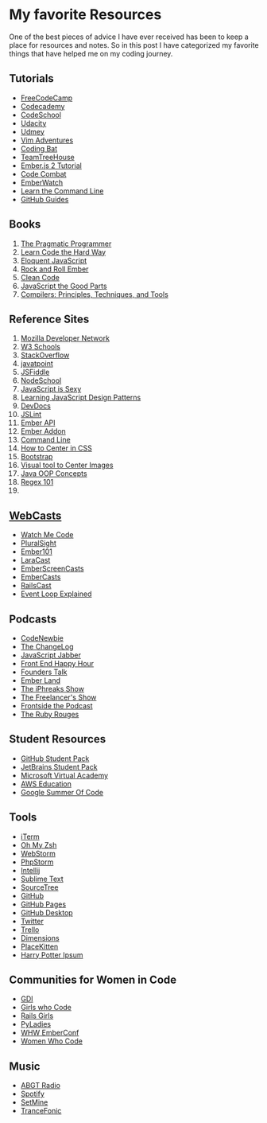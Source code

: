 <h1>My favorite Resources</h1>

<p>One of the best pieces of advice I have ever received has been to keep a place for resources and notes. So in this post I have categorized my favorite things that have helped me on my coding journey.
</p>


<h2>Tutorials</h2>
<ul>
    <li><a href="https://www.freecodecamp.com/" target="_blank"</i>FreeCodeCamp</a></li>
    <li><a href="https://www.codecademy.com/" target="_blank">Codecademy</a></li>
    <li><a href="https://www.codeschool.com/" target="_blank">CodeSchool</a></li>
    <li><a href="https://www.udacity.com/" target="_blank">Udacity</a></>
    <li><a href="https://www.udemy.com/" target="_blank">Udmey</a></li>
    <li><a href="http://vim-adventures.com/" target="_blank">Vim Adventures</a></li>
    <li><a href="http://codingbat.com/java" target="_blank">Coding Bat</a></li>
    <li><a href="https://teamtreehouse.com/" target="_blank">TeamTreeHouse</a></li>
    <li><a href="http://yoember.com/" target="_blank">Ember.js 2 Tutorial</a></li>
    <li><a href="https://codecombat.com/" target="_blank">Code Combat</a></li>
    <li><a href="http://emberwatch.com/" target="_blank">EmberWatch</a></li>
    <li><a href="https://www.codecademy.com/learn/learn-the-command-line" target="_blank">Learn the Command Line</a></>
    <li><a href="https://guides.github.com/" target="_blank">GitHub Guides</a></li>

</ul>
<h2>Books</h2>
<ol>
    <li><a href="https://pragprog.com/" target="_blank">The Pragmatic Programmer</a></li>
    <li><a href="http://learncodethehardway.org/" target="_blank">Learn Code the Hard Way</a></li>
    <li><a href="http://eloquentjavascript.net/" target="_blank">Eloquent JavaScript</a></li>
    <li><a href="http://balinterdi.com/rock-and-roll-with-emberjs/" target="_blank">Rock and Roll Ember</a></li>
    <li><a href="http://www.amazon.com/Clean-Code-Handbook-Software-Craftsmanship/dp/0132350882" target="_blank">Clean Code</a></li>
    <li><a href="http://shop.oreilly.com/product/9780596517748.do" target="_blank">JavaScript the Good Parts</a></li>
    <li><a href="https://github.com/chenruiao/ares/blob/master/books/Compilers%20Principles%20Techniques%20and%20Tools%20(2nd%20Edition)%20.pdf" target="_blank">Compilers: Principles, Techniques, and Tools</a></li>
</ol>

<h2>Reference Sites</h2>
<ol>
    <li><a href="https://developer.mozilla.org/en-US/" target="_blank">Mozilla Developer Network</a></li>
    <li><a href="http://www.w3schools.com/" target="_blank">W3 Schools</a></li>
    <li><a href="http://stackoverflow.com/" target="_blank">StackOverflow</a></li>
    <li><a href="http://www.javatpoint.com/" target="_blank">javatpoint</a></li>
    <li><a href="https://jsfiddle.net/" target="_blank">JSFiddle</a></li>
    <li><a href="http://nodeschool.io/" target="_blank">NodeSchool</a></li>
    <li><a href="http://javascriptissexy.com/" target="_blank">JavaScript is Sexy</a></li>
    <li><a href="https://addyosmani.com/resources/essentialjsdesignpatterns/book/" target="_blank">Learning JavaScript Design Patterns</a></li>
    <li><a href="http://devdocs.io/" target="_blank">DevDocs</a></li>
    <li><a href="http://www.jslint.com/" target="_blank">JSLint</a></li>
    <li><a href="http://emberjs.com/api/" target="_blank">Ember API</a></li>
    <li><a href="https://www.emberaddons.com/" target="_blank">Ember Addon</a></li>
    <li><a href="http://cli.learncodethehardway.org/book/" target="_blank">Command Line</a></li>
    <li><a href="http://howtocenterincss.com/" target="_blank">How to Center in CSS</a></li>
    <li><a href="http://getbootstrap.com/" target="_blank">Bootstrap</a></li>
    <li><a href="http://javier.xyz/visual-center/" target="_blank">Visual tool to Center Images</a></li>
    <li><a href="http://www.javatpoint.com/java-oops-concepts" target="_blank">Java OOP Concepts</a></li>
    <li><a href="https://regex101.com/" target="_blank">Regex 101<li>
</ol>

<h2>WebCasts</h2>
<ul>
    <li><a href="https://sub.watchmecode.net/" target="_blank">Watch Me Code</a></li>
    <li><a href="https://www.pluralsight.com/" target="_blank">PluralSight</a></li>
    <li><a href="http://ember101.com/" target="_blank">Ember101</a></li>
    <li><a href="https://laracasts.com/" target="_blank">LaraCast</a></li>
    <li><a href="https://www.emberscreencasts.com/" target="_blank">EmberScreenCasts</a></li>
    <li><a href="http://www.embercasts.com/" target="_blank">EmberCasts</a></li>
    <li><a href="http://railscasts.com/" target="_blank">RailsCast</a></li>
    <li><a href="http://2014.jsconf.eu/speakers/philip-roberts-what-the-heck-is-the-event-loop-anyway.html" target="_blank">Event Loop Explained</a> </li>
</ul>
<h2>Podcasts</h2>
<ul>
    <li><a href="http://www.codenewbie.org/">CodeNewbie</a></li>
    <li><a href="https://changelog.com/">The ChangeLog</a></li>
    <li><a href="https://devchat.tv/js-jabber">JavaScript Jabber</a></li>
    <li><a href="http://frontendhappyhour.com/">Front End Happy Hour</a></li>
    <li><a href="http://5by5.tv/founderstalk">Founders Talk</a></li>
    <li><a href="http://ember.land/">Ember Land</a></li>
    <li><a href="https://devchat.tv/iphreaks">The iPhreaks Show</a></li>
    <li><a href="https://devchat.tv/freelancers">The Freelancer's Show</a></li>
    <li><a href="https://frontsidethepodcast.simplecast.fm/">Frontside the Podcast</a></li>
    <li><a href="https://devchat.tv/ruby-rogues">The Ruby Rouges</a></li>

</ul>


<h2>Student Resources</h2>
<ul>
    <li><a href="https://education.github.com/pack" target="_blank">GitHub Student Pack</a></li>
    <li><a href="https://www.jetbrains.com/student/" target="_blank">JetBrains Student Pack</a></li>
    <li><a href="https://msdn.microsoft.com/en-us/microsoft-virtual-academy-msdn.aspx" target="_blank">Microsoft Virtual Academy</a></li>
    <li><a href="https://aws.amazon.com/education/" target="_blank">AWS Education</a></li>
    <li><a href="https://developers.google.com/open-source/gsoc/" target="_blank">Google Summer Of Code</a></li>
</ul>

<h2>Tools</h2>
<ul>
    <li><a href="https://www.iterm2.com/" target="_blank">iTerm</a></li>
    <li><a href="https://github.com/robbyrussell/oh-my-zsh" target="_blank">Oh My Zsh</a></li>
    <li><a href="https://www.jetbrains.com/products.html" target="_blank">WebStorm</a</li>
    <li><a href="https://www.jetbrains.com/products.html" target="_blank">PhpStorm</a></li>
    <li><a href="https://www.jetbrains.com/products.html" target="_blank">Intellij</a></li>
    <li><a href="https://www.sublimetext.com/" target="_blank">Sublime Text</a></li>
    <li><a href="https://www.sourcetreeapp.com/" target="_blank">SourceTree</a></li>
    <li><a href="https://pages.github.com/" target="_blank">GitHub</a></li>
    <li><a href="https://github.com/" target="_blank">GitHub Pages</a></li>
    <li><a href="https://desktop.github.com/" target="_blank">GitHub Desktop</a></li>
    <li><a href="https://twitter.com/" target="_blank">Twitter</a></li>
    <li><a href="https://trello.com/" target="_blank">Trello</a></li>
    <li><a href="https://chrome.google.com/webstore/detail/dimensions/baocaagndhipibgklemoalmkljaimfdj?hl=en" target="_blank">Dimensions</a></li>
    <li><a href="http://placekitten.com/" target="_blank">PlaceKitten</a></li>
    <li><a href="http://www.christinachern.com/hpipsum/" target="_blank">Harry Potter Ipsum</a></li>
</ul>

<h2>Communities for Women in Code</h2>
<ul>
  <li><a href="https://www.girldevelopit.com/" target="_blank">GDI</a></li>
  <li><a href="http://girlswhocode.com/"target="_blank">Girls who Code</a></li>
  <li><a href="http://railsgirls.com/"target="_blank">Rails Girls</a></li>
  <li><a href="http://www.pyladies.com/"target="_blank">PyLadies</a></li>
  <li><a href="http://emberconf.com/women-helping-women.html" target="_blank">WHW EmberConf</a></li>
  <li><a href="https://www.womenwhocode.com/la" target="_blank">Women Who Code</a></li>
</ul>

<h2>Music</h2>
<ul>
<li><a href="http://www.aboveandbeyond.nu/abgt">ABGT Radio</a></li>
<li><a href="https://www.spotify.com/us/">Spotify</a></li>
<li><a href="https://www.setmine.com/sets">SetMine</a></li>
<li><a href="https://itunes.apple.com/us/podcast/trancefonic-radio/id991483811?mt=2">TranceFonic</a></li>
</ul>

